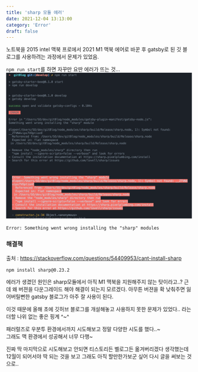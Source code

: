 ```yaml
---
title: 'sharp 모듈 에러'
date: 2021-12-04 13:13:00
category: 'Error'
draft: false
---
```


노트북을 2015 intel 맥북 프로에서 2021 M1 맥북 에어로 바꾼 후 gatsby로 된 깃 블로그를 사용하려는 과정에서 문제가 있었음.

`npm run start`를 하면 자꾸만 요딴 에러가 뜨는 것...  
![sharp 에러](./sharp_error/sharp_error.png)

```
Error: Something went wrong installing the "sharp" modules
```

### 해결책

출처 : https://stackoverflow.com/questions/54409953/cant-install-sharp

```
npm install sharp@0.23.2
```

에러가 생겼던 원인은 sharp모듈에서 아직 M1 맥북을 지원해주지 않는 탓이라고..? 근데 왜 버젼을 다운그레이드 해야 해결이 되는지 모르겠다. 아무튼 버젼을 확 낮춰주면 잃어버릴뻔한 gatsby 블로그가 아주 잘 사용이 된다.

이것 때문에 올해 초에 깃허브 블로그를 개설해놓고 사용하지 못한 문제가 있었다.. 라는 더할 나위 없는 좋은 핑계 ^~^ </br>

패러럴즈로 우분투 환경에서까지 시도해보고 정말 다양한 시도를 했다..~</br> 그래도 맥 환경에서 성공해서 너무 다행~

진짜 딱 마지막으로 시도해보고 안되면 티스토리든 벨로그든 옮겨버리겠다 생각했는데 12월이 되어서야 딱 되는 것을 보고 그래도 아직 할만한가보군 싶어 다시 글을 써보는 것으로..
